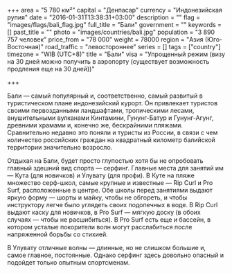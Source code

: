 +++
area = "5 780 км²"
capital = "Денпасар"
currency = "Индонезийская рупия"
date = "2016-01-31T13:38:31+03:00"
description = ""
flag = "images/flags/bali_flag.jpg"
full_title = "Бали"
government = ""
keywords = []
past_title = ""
photo = "images/countries/bali.jpg"
population = "3 890 757 человек"
price_from = "78 000"
weight = 78000
region = "Азия (Юго-Восточная)"
road_traffic = "левостороннее"
series = []
tags = ["country"]
timezone = "WIB (UTC+8)"
title = "Бали"
visa = "Упрощенный режим (визу на 30 дней можно получить в аэропорту (существует возможность продления еще на 30 дней))"

+++

Бали — самый популярный и, соответственно, самый развитый в туристическом плане индонезийский курорт. Он привлекает туристов своими первозданными ландшафтами, тропическими лесами, внушительными вулканами Кинтамини, Гунунг-Батур и Гунунг-Агунг, древними храмами и, конечно же, бескрайними пляжами. Сравнительно недавно это поняли и туристы из России, в связи с чем количество российских граждан на квадратный километр балийской территории значительно возросло.

Отдыхая на Бали, будет просто глупостью хотя бы не опробовать главный здешний вид спорта — серфинг. Главные места для занятий им — Кута (для новичков) и Улувату (для профи). В Куте на пляже множество серф-школ, самые крупные и известные — Rip Curl и Pro Surf, расположенные в центре. Обе школы перед занятиями выдают яркую форму — шорты и майку, чтобы не обгореть, и чтобы инструктору легче было углядеть своих подопечных в воде. В Rip Curl выдают каску для новичков, в Pro Surf — мягкую доску (в обоих случаях — чтобы не расшибиться). В Pro Surf есть еще и бассейн, в котором усталые покорители волн могут расслабиться после напряженной борьбы со стихией.

В Улувату отличные волны — длинные, но не слишком большие и, самое главное, постоянные. Однако серфинг здесь довольно опасный и подойдет только опытным спортсменам.